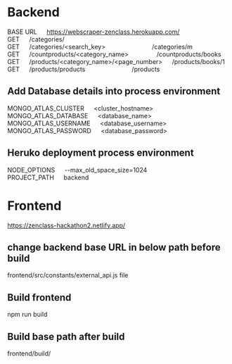 # Backend
BASE URL &emsp; https://webscraper-zenclass.herokuapp.com/
<br/>
GET &emsp; /categories/
<br/>
GET &emsp; /categories/<search_key> &emsp;&emsp;&emsp;&emsp;&emsp;&emsp;&emsp; /categories/m
<br/>
GET &emsp; /countproducts/<category_name> &emsp;&emsp;&emsp;&emsp; /countproducts/books
<br/>
GET &emsp; /products/<category_name>/<page_number> &emsp; /products/books/1
<br/>
GET &emsp; /products/products &emsp;&emsp;&emsp;&emsp;&emsp;&emsp;&emsp; /products

## Add Database details into process environment
MONGO_ATLAS_CLUSTER		&emsp;		<cluster_hostname>
<br />
MONGO_ATLAS_DATABASE	&emsp;		<database_name>
<br />
MONGO_ATLAS_USERNAME	&emsp;		<database_username>
<br />
MONGO_ATLAS_PASSWORD	&emsp;		<database_password>
<br />


## Heruko deployment process environment
NODE_OPTIONS 			&emsp;		--max_old_space_size=1024
<br />
PROJECT_PATH 			&emsp;		backend

# Frontend
https://zenclass-hackathon2.netlify.app/
## change backend base URL in below path before build
frontend/src/constants/external_api.js file

## Build frontend
npm run build

## Build base path after build
frontend/build/
